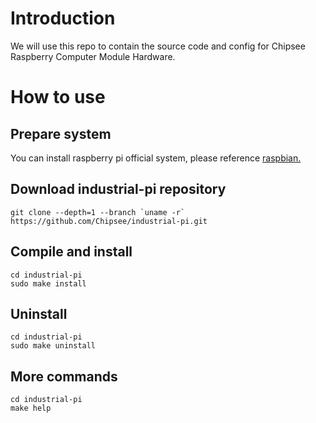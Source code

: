 # Introduction
We will use this repo to contain the source code and config for Chipsee Raspberry Computer Module Hardware.

# How to use
## Prepare system
You can install raspberry pi official system, please reference [raspbian.](https://www.raspberrypi.org/downloads/raspbian/)
## Download industrial-pi repository
```
git clone --depth=1 --branch `uname -r` https://github.com/Chipsee/industrial-pi.git
```
## Compile and install
```
cd industrial-pi
sudo make install
```
## Uninstall
```
cd industrial-pi
sudo make uninstall
```
## More commands
```
cd industrial-pi
make help
```
